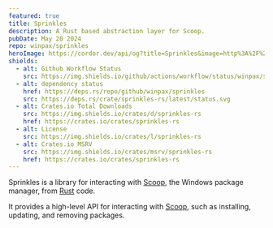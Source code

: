 ```yaml
---
featured: true
title: Sprinkles
description: A Rust based abstraction layer for Scoop.
pubDate: May 20 2024
repo: winpax/sprinkles
heroImage: https://cordor.dev/api/og?title=Sprinkles&image=http%3A%2F%2Flocalhost%3A3000%2Femojis%2Fsparkles.svg
shields:
  - alt: Github Workflow Status
    src: https://img.shields.io/github/actions/workflow/status/winpax/sprinkles/build.yml
  - alt: dependency status
    href: https://deps.rs/repo/github/winpax/sprinkles
    src: https://deps.rs/crate/sprinkles-rs/latest/status.svg
  - alt: Crates.io Total Downloads
    src: https://img.shields.io/crates/d/sprinkles-rs
    href: https://crates.io/crates/sprinkles-rs
  - alt: License
    src: https://img.shields.io/crates/l/sprinkles-rs
  - alt: Crates.io MSRV
    src: https://img.shields.io/crates/msrv/sprinkles-rs
    href: https://crates.io/crates/sprinkles-rs
---
```


Sprinkles is a library for interacting with [Scoop](https://scoop.sh), the Windows package manager, from [Rust](https://www.rust-lang.org/) code.

It provides a high-level API for interacting with [Scoop](https://scoop.sh), such as installing, updating, and removing packages.
